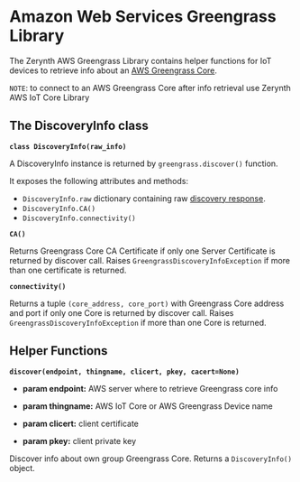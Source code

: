 # Amazon Web Services Greengrass Library

The Zerynth AWS Greengrass Library contains helper functions for IoT devices to retrieve info about an [AWS Greengrass Core](https://aws.amazon.com/greengrass/).

```NOTE```: to connect to an AWS Greengrass Core after info retrieval use Zerynth AWS IoT Core Library

## The DiscoveryInfo class


**`class DiscoveryInfo(raw_info)`**

A DiscoveryInfo instance is returned by `greengrass.discover()` function.

It exposes the following attributes and methods:


* `DiscoveryInfo.raw` dictionary containing raw [discovery response](https://docs.aws.amazon.com/greengrass/latest/developerguide/gg-discover-api.html#gg-discover-response-doc).
* `DiscoveryInfo.CA()`
* `DiscoveryInfo.connectivity()`


**`CA()`**

Returns Greengrass Core CA Certificate if only one Server Certificate is returned by discover call.
Raises `GreengrassDiscoveryInfoException` if more than one certificate is returned.


**`connectivity()`**

Returns a tuple `(core_address, core_port)` with Greengrass Core address and port if only one Core is returned by discover call.
Raises `GreengrassDiscoveryInfoException` if more than one Core is returned.

## Helper Functions


**`discover(endpoint, thingname, clicert, pkey, cacert=None)`**


* **param endpoint:**   AWS server where to retrieve Greengrass core info



* **param thingname:**   AWS IoT Core or AWS Greengrass Device name



* **param clicert:**   client certificate



* **param pkey:**   client private key


Discover info about own group Greengrass Core.
Returns a `DiscoveryInfo()` object.
